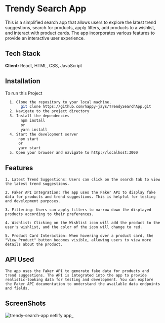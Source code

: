 # Trendy Search App 
  This is a simplified search app that allows users to explore the latest trend suggestions, search for products, apply filters, add products to a wishlist, and interact with product cards. The app incorporates various features to provide an interactive user experience.

## Tech Stack

**Client:** React, HTML, CSS, JavaScript




## Installation

To run this Project

```bash
  1. Clone the repository to your local machine.
       git clone https://github.com/happy-jays/TrendySearchApp.git
  2. Navigate to the project directory
  3. Install the dependencies
       npm install
       or
       yarn install
  4. Start the development server
      npm start
      or
      yarn start
  5. Open your browser and navigate to http://localhost:3000
```
## Features
    1. Latest Trend Suggestions: Users can click on the search tab to view the latest trend suggestions.
    
    2. Faker API Integration: The app uses the Faker API to display fake data for products and trend suggestions. This is helpful for testing and development purposes.

    3. Filtering: Users can apply filters to narrow down the displayed products according to their preferences.

    4. Wishlist: Clicking on the Wishlist icon will add the product to the user's wishlist, and the color of the icon will change to red.

    5. Product Card Interaction: When hovering over a product card, the "View Product" button becomes visible, allowing users to view more details about the product.

## API Used
    The app uses the Faker API to generate fake data for products and trend suggestions. The API is integrated into the app to provide realistic-looking data for testing and development. You can explore the Faker API documentation to understand the available data endpoints and fields.

## ScreenShots
![trendy-search-app netlify app_](https://github.com/happy-jays/TrendySearchApp/assets/56588611/8973c568-dea4-406b-9353-0cbd980d0803)
